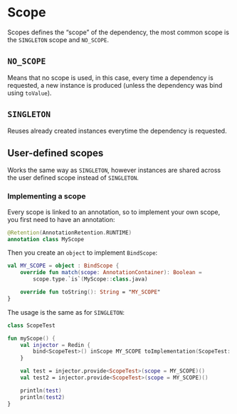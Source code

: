 # Scope

Scopes defines the “scope” of the dependency, the most common scope is the `SINGLETON` scope and `NO_SCOPE`.

## `NO_SCOPE`

Means that no scope is used, in this case, every time a dependency is requested, a new instance is produced (unless the dependency was bind using `toValue`).

## `SINGLETON`

Reuses already created instances everytime the dependency is requested.

## User-defined scopes

Works the same way as `SINGLETON`, however instances are shared across the user defined scope instead of `SINGLETON`.

### Implementing a scope

Every scope is linked to an annotation, so to implement your own scope, you first need to have an annotation:

```kotlin
@Retention(AnnotationRetention.RUNTIME)
annotation class MyScope
```

Then you create an `object` to implement `BindScope`:

```kotlin
val MY_SCOPE = object : BindScope {
    override fun match(scope: AnnotationContainer): Boolean =
        scope.type.`is`(MyScope::class.java)

    override fun toString(): String = "MY_SCOPE"
}
```

The usage is the same as for `SINGLETON`:

```kotlin
class ScopeTest

fun myScope() {
    val injector = Redin {
        bind<ScopeTest>() inScope MY_SCOPE toImplementation(ScopeTest::class.java)
    }

    val test = injector.provide<ScopeTest>(scope = MY_SCOPE)()
    val test2 = injector.provide<ScopeTest>(scope = MY_SCOPE)()

    println(test)
    println(test2)
}
```
